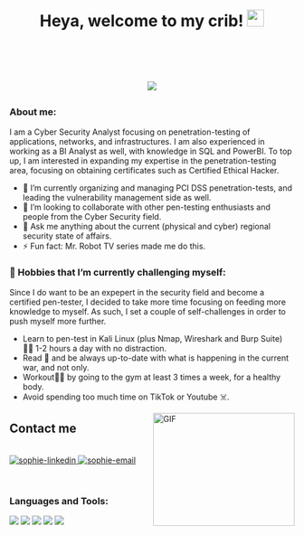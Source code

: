 <h1 align="center">
Heya, welcome to my crib!
	<a href="https://github.com/Bouaskaoun" target="_self">
		<img src="https://media.giphy.com/media/hvRJCLFzcasrR4ia7z/giphy.gif" width="30">

</p>
<br/>
<p align="center">
	<a href="https://github.com/Bouaskaoun">
		<img src="https://readme-typing-svg.herokuapp.com?lines=Cyber+Security+Analyst;Penetration-Testing;Vulnerability+Management;Avid+learner&center=true&width=380&height=45">
	</a>
</p>

### About me:
I am a Cyber Security Analyst focusing on penetration-testing of applications, networks, and infrastructures. I am also experienced in working as a BI Analyst as well, with knowledge in SQL and PowerBI. To top up, I am interested in expanding my expertise in the penetration-testing area, focusing on obtaining certificates such as Certified Ethical Hacker. <br/>

- 🔭 I’m currently organizing and managing PCI DSS penetration-tests, and leading the vulnerability management side as well.
- 👯 I’m looking to collaborate with other pen-testing enthusiasts and people from the Cyber Security field.
- 💬 Ask me anything about the current (physical and cyber) regional security state of affairs.
- ⚡ Fun fact: Mr. Robot TV series made me do this.


### 🌱 Hobbies that I’m currently challenging myself:
Since I do want to be an expepert in the security field and become a certified pen-tester, I decided to take more time focusing on feeding more knowledge to myself. As such, I set a couple of self-challenges in order to push myself more further.

* Learn to pen-test in Kali Linux (plus Nmap, Wireshark and Burp Suite) :man_technologist: 1-2 hours a day with no distraction.
* Read :newspaper: and be always up-to-date with what is happening in the current war, and not only. 
* Workout:weight_lifting_man: by going to the gym at least 3 times a week, for a healthy body.  
* Avoid spending too much time on TikTok or Youtube :skull_and_crossbones:.

<img align="right" alt="GIF" src="https://media.giphy.com/media/RbDKaczqWovIugyJmW/giphy.gif" width="250" height="200" />


## Contact me

<br>
<div align="left">
  <a href="https://www.linkedin.com/in/sophienguyen113/" target="_blank"  rel="noopener noreferrer">
    <img src="https://img.icons8.com/bubbles/100/000000/linkedin.png" alt="sophie-linkedin" />
  </a>
  <a href="alexandruceclan@gmail.com" target="top" rel="noopener noreferrer">
  <img src="https://img.icons8.com/bubbles/100/000000/gmail-new.png" alt="sophie-email"/>
  </a>
</div>
 
</p>

<br>

<h3 align="left">Languages and Tools:</h3>
<p align="left"> 

<img src="https://img.shields.io/badge/Kali_Linux-557C94?style=for-the-badge&logo=kali-linux&logoColor=white" />
<img src="https://img.shields.io/badge/Nmap-00C7B7?logo=Nmap&logoColor=white&style=ShieldStyle" />
<img src="https://img.shields.io/badge/Burp Suite-47A248?logo=Burp Suite&logoColor=black&style=ShieldStyle" />
<img src="https://img.shields.io/badge/MySQL-00000F?style=for-the-badge&logo=mysql&logoColor=white" />   
<img src="https://img.shields.io/badge/Python-14354C?style=for-the-badge&logo=python&logoColor=white" /> 
